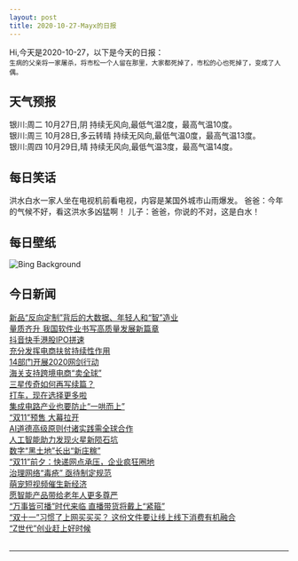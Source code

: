 ```yaml
---
layout: post
title: 2020-10-27-Mayx的日报
---
```


Hi,今天是2020-10-27，以下是今天的日报：<br><small>
生病的父亲将一家屠杀，将市松一个人留在那里，大家都死掉了，市松的心也死掉了，变成了人偶。</small><!--more-->
## 天气预报
银川:周二 10月27日,阴 持续无风向,最低气温2度，最高气温10度。<br>银川:周三 10月28日,多云转晴 持续无风向,最低气温0度，最高气温13度。<br>银川:周四 10月29日,晴 持续无风向,最低气温3度，最高气温14度。
## 每日笑话
洪水白水一家人坐在电视机前看电视，内容是某国外城市山雨爆发。 爸爸：今年的气候不好，看这洪水多凶猛啊！ 儿子：爸爸，你说的不对，这是白水！
## 每日壁纸
![Bing Background](https://cn.bing.com/th?id=OHR.CorfeDorset_EN-US9572315101_1920x1080.jpg&rf=LaDigue_1920x1080.jpg&pid=hp "Corfe Castle, Dorset, England (© Ross Hoddinott/Minden Pictures)")
## 今日新闻

[新品“反向定制”背后的大数据、年轻人和“智”造业](http://it.people.com.cn/n1/2020/1027/c1009-31907534.html)   
[量质齐升 我国软件业书写高质量发展新篇章](http://it.people.com.cn/n1/2020/1027/c1009-31907519.html)   
[抖音快手港股IPO拼速](http://it.people.com.cn/n1/2020/1027/c1009-31907231.html)   
[充分发挥电商扶贫持续性作用](http://it.people.com.cn/n1/2020/1027/c1009-31907048.html)   
[14部门开展2020网剑行动](http://it.people.com.cn/n1/2020/1027/c1009-31907249.html)   
[海关支持跨境电商“卖全球”](http://it.people.com.cn/n1/2020/1027/c1009-31907250.html)   
[三星传奇如何再写续篇？](http://it.people.com.cn/n1/2020/1027/c1009-31907027.html)   
[打车，现在选择更多啦](http://it.people.com.cn/n1/2020/1027/c1009-31907251.html)   
[集成电路产业也要防止“一哄而上”](http://it.people.com.cn/n1/2020/1027/c1009-31907010.html)   
[“双11”预售 大幕拉开](http://it.people.com.cn/n1/2020/1027/c1009-31907004.html)   
[AI道德高级原则付诸实践需全球合作](http://it.people.com.cn/n1/2020/1027/c1009-31906978.html)   
[人工智能助力发现火星新陨石坑](http://it.people.com.cn/n1/2020/1027/c1009-31906977.html)   
[数字“黑土地”长出“新庄稼”](http://it.people.com.cn/n1/2020/1027/c1009-31906975.html)   
[“双11”前夕：快递网点承压，企业疯狂圈地](http://it.people.com.cn/n1/2020/1027/c1009-31907224.html)   
[治理网络“毒疮” 亟待制定规范](http://it.people.com.cn/n1/2020/1027/c1009-31907159.html)   
[萌宠短视频催生新经济](http://it.people.com.cn/n1/2020/1027/c1009-31907163.html)   
[愿智能产品带给老年人更多尊严](http://it.people.com.cn/n1/2020/1027/c1009-31907133.html)   
[“万事皆可播”时代来临 直播带货将戴上“紧箍”](http://it.people.com.cn/n1/2020/1027/c1009-31907113.html)   
[“双十一”习惯了上网买买买？ 这份文件要让线上线下消费有机融合](http://it.people.com.cn/n1/2020/1027/c1009-31907095.html)   
[“Z世代”创业赶上好时候](http://it.people.com.cn/n1/2020/1027/c1009-31907109.html)   
<br />

***

<small></small>

